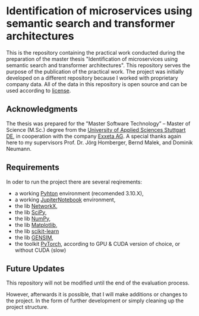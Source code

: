 # Identification of microservices using semantic search and transformer architectures
This is the repository containing the practical work conducted during the preparation of the master thesis "Identification of microservices using semantic search and transformer architectures". This repository serves the purpose of the publication of the practical work. The project was initially developed on a different repository because I worked with proprietary company data. All of the data in this repository is open source and can be used according to [license](/LICENSE).
## Acknowledgments
The thesis was prepared for the "Master Software Technology” – Master of Science (M.Sc.) degree from the [University of Applied Sciences Stuttgart DE](https://www.hft-stuttgart.de/), in cooperation with the company [Exxeta AG](https://exxeta.com/). A special thanks again here to my supervisors Prof. Dr. Jörg Homberger, Bernd Malek, and Dominik Neumann. 
## Requirements
In oder to run the project there are several reqirements:
- a working [Pyhton](https://www.python.org/downloads/) environment (recomended 3.10.X),
- a working [JupiterNotebook](https://pypi.org/project/jupyter/) environment,
- the lib [NetworkX](https://pypi.org/project/networkx/),
- the lib [SciPy](https://pypi.org/project/scipy/),
- the lib [NumPy](https://pypi.org/project/numpy/),
- the lib [Matplotlib](https://pypi.org/project/matplotlib/),
- the lib [scikit-learn](https://pypi.org/project/scikit-learn/)
- the lib [GENSIM](https://pypi.org/project/gensim/),
- the toolkit [PyTorch](https://pytorch.org/get-started/locally/), according to GPU & CUDA version of choice, or without CUDA (slow)
## Future Updates
This repository will not be modified until the end of the evaluation process.

However, afterwards it is possible, that I will make additions or changes to the project. In the form of further development or simply cleaning up the project structure.
